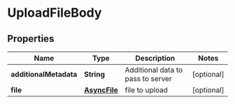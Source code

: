 

# UploadFileBody

## Properties

Name | Type | Description | Notes
------------ | ------------- | ------------- | -------------
**additionalMetadata** | **String** | Additional data to pass to server |  [optional]
**file** | [**AsyncFile**](AsyncFile.md) | file to upload |  [optional]



